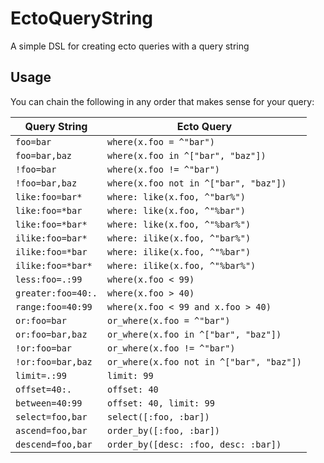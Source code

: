 # EctoQueryString

A simple DSL for creating ecto queries with a query string

## Usage

You can chain the following in any order that makes sense for your query:

Query String    | Ecto Query
--------------- | -----------
`foo=bar`            | `where(x.foo = ^"bar")`
`foo=bar,baz`        | `where(x.foo in ^["bar", "baz"])`
`!foo=bar`           | `where(x.foo != ^"bar")`
`!foo=bar,baz`       | `where(x.foo not in ^["bar", "baz"])`
`like:foo=bar*`      | `where: like(x.foo, ^"bar%")`
`like:foo=*bar`      | `where: like(x.foo, ^"%bar")`
`like:foo=*bar*`     | `where: like(x.foo, ^"%bar%")`
`ilike:foo=bar*`     | `where: ilike(x.foo, ^"bar%")`
`ilike:foo=*bar`     | `where: ilike(x.foo, ^"%bar")`
`ilike:foo=*bar*`    | `where: ilike(x.foo, ^"%bar%")`
`less:foo=.:99`      | `where(x.foo < 99)`
`greater:foo=40:.`   | `where(x.foo > 40)`
`range:foo=40:99`    | `where(x.foo < 99 and x.foo > 40)`
`or:foo=bar`         | `or_where(x.foo = ^"bar")`
`or:foo=bar,baz`     | `or_where(x.foo in ^["bar", "baz"])`
`!or:foo=bar`        | `or_where(x.foo != ^"bar")`
`!or:foo=bar,baz`    | `or_where(x.foo not in ^["bar", "baz"])`
`limit=.:99`         | `limit: 99`
`offset=40:.`        | `offset: 40`
`between=40:99`      | `offset: 40, limit: 99`
`select=foo,bar`     | `select([:foo, :bar])`
`ascend=foo,bar`     | `order_by([:foo, :bar])`
`descend=foo,bar`    | `order_by([desc: :foo, desc: :bar])`
